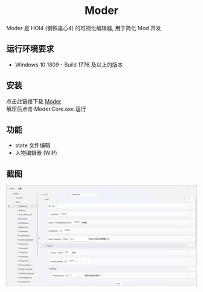 <h1 align="center">
    Moder
</h1>

Moder 是 HOI4 (钢铁雄心4) 的可视化编辑器, 用于简化 Mod 开发

## 运行环境要求

- Windows 10 1809 - Build 1776 及以上的版本

## 安装

点击此链接下载 [Moder](https://github.com/textGamex/Moder/releases)  
解压后点击 Moder.Core.exe 运行

## 功能

- state 文件编辑
- 人物编辑器 (WIP)

## 截图

![screenshot1](../Images/screenshot1.png)
